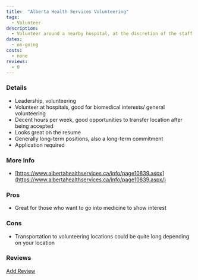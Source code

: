 ```yaml
---
title:  "Alberta Health Services Volunteering"
tags: 
  - Volunteer
description:
  - Volunteer around a nearby hospital, at the discretion of the staff
dates:
  - on-going
costs:
  - none
reviews:
  - 0
---
```


### Details
- Leadership, volunteering
- Volunteer at hospitals, good for biomedical interests/ general volunteering 
- Decent hours per week, good opportunities to transfer location after being accepted
- Looks great on the resume
- Generally long-term positions, also a long-term commitment
- Application required

### More Info
- [https://www.albertahealthservices.ca/info/page10839.aspx](https://www.albertahealthservices.ca/info/page10839.aspx/)

### Pros
- Great for those who want to go into medicine to show interest

### Cons
- Transportation to volunteering locations could be quite long depending on your location

### Reviews
<div markdown="0"><a href="{{site.baseurl}}/contact" class="btn">Add Review</a></div>